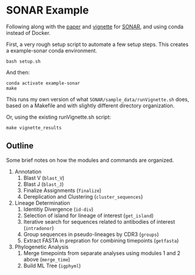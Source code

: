 # SONAR Example

Following along with the [paper] and [vignette] for [SONAR], and using conda
instead of Docker.

First, a very rough setup script to automate a few setup steps.  This creates a
example-sonar conda environment.

    bash setup.sh

And then:

    conda activate example-sonar
    make

This runs my own version of what `SONAR/sample_data/runVignette.sh` does, based
on a Makefile and with slightly different directory organization.

Or, using the existing runVignette.sh script:

    make vignette_results

## Outline

Some brief notes on how the modules and commands are organized.

 1. Annotation
    1. Blast V (`blast_V`)
    2. Blast J (`blast_J`)
    3. Finalize Assignments (`finalize`)
    4. Dereplication and Clustering (`cluster_sequences`)
 2. Lineage Determination
    1. Identitiy Divergence (`id-div`)
    2. Selection of island for lineage of interest (`get_island`)
    3. Iterative search for sequences related to antibodies of interest (`intradonor`)
    4. Group sequences in pseudo-lineages by CDR3 (`groups`)
    5. Extract FASTA in prepration for combining timepoints (`getfasta`)
 3. Phylogenetic Analysis
    1. Merge timepoints from separate analyses using modules 1 and 2 above (`merge_time`)
    2. Build ML Tree (`igphyml`)

[paper]: https://doi.org/10.3389/fimmu.2016.00372
[vignette]: https://github.com/scharch/SONAR/blob/master/vignette.pdf
[SONAR]: https://github.com/scharch/SONAR
